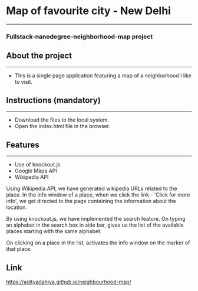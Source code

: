 # Map of favourite city - New Delhi
---
### Fullstack-nanodegree-neighborhood-map project


## About the project
---
* This is a single page application featuring a map of a neighborhood I like to visit.

## Instructions (mandatory)
---
* Download the files to the local system.
* Open the index.html file in the browser.

## Features
---
* Use of knockout.js
* Google Maps API
* Wikipedia API

Using Wikipedia API, we have generated wikipedia URLs related to the place. In the info window of a place, when we click the link - 'Click for more info', we get directed to the page containing the information about the location.

By using knockout.js, we have implemented the search feature. On typing an alphabet in the search box in side bar, gives us the list of the available places starting with the same alphabet.

On clicking on a place in the list, activates the info window on the marker of that place.

## Link
https://adityadahiya.github.io/neighbourhood-map/
